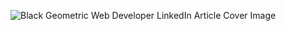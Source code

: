 ![Black Geometric Web Developer LinkedIn Article Cover Image](https://github.com/user-attachments/assets/748e6cbe-0949-49d9-b942-c4441b3f187f)
